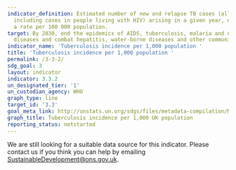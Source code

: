```yaml
---
indicator_definition: Estimated number of new and relapse TB cases (all forms of TB,
  including cases in people living with HIV) arising in a given year, expressed as
  a rate per 100 000 population.
target: By 2030, end the epidemics of AIDS, tuberculosis, malaria and neglected tropical
  diseases and combat hepatitis, water-borne diseases and other communicable diseases.
indicator_name: 'Tuberculosis incidence per 1,000 population '
title: 'Tuberculosis incidence per 1,000 population '
permalink: /3-3-2/
sdg_goal: 3
layout: indicator
indicator: 3.3.2
un_designated_tier: '1'
un_custodian_agency: WHO
graph_type: line
target_id: '3.3'
goal_meta_link: http://unstats.un.org/sdgs/files/metadata-compilation/Metadata-Goal-3.pdf
graph_title: Tuberculosis incidence per 1,000 UK population
reporting_status: notstarted
---
```


We are still looking for a suitable data source for this indicator. Please contact us if you think you can help by emailing <a href="mailto:SustainableDevelopment@ons.gov.uk">SustainableDevelopment@ons.gov.uk</a>.


